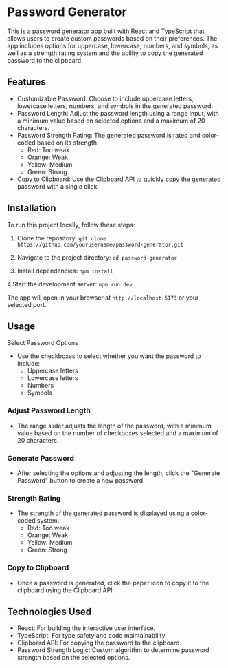 # Password Generator
This is a password generator app built with React and TypeScript that allows users to create custom passwords based on their preferences. The app includes options for uppercase, lowercase, numbers, and symbols, as well as a strength rating system and the ability to copy the generated password to the clipboard.

## Features
- Customizable Password: Choose to include uppercase letters, lowercase letters, numbers, and symbols in the generated password.
- Password Length: Adjust the password length using a range input, with a minimum value based on selected options and a maximum of 20 characters.
- Password Strength Rating: The generated password is rated and color-coded based on its strength:
  - Red: Too weak
  - Orange: Weak
  - Yellow: Medium
  - Green: Strong
- Copy to Clipboard: Use the Clipboard API to quickly copy the generated password with a single click.
## Installation
To run this project locally, follow these steps:

1. Clone the repository:
`git clone https://github.com/yourusername/password-generator.git`

2. Navigate to the project directory:
`cd password-generator`

3. Install dependencies:
`npm install`

4.Start the development server:
`npm run dev`

The app will open in your browser at `http://localhost:5173` or your selected port.

## Usage
Select Password Options
- Use the checkboxes to select whether you want the password to include:
  - Uppercase letters
  - Lowercase letters
  - Numbers
  - Symbols
### Adjust Password Length
- The range slider adjusts the length of the password, with a minimum value based on the number of checkboxes selected and a maximum of 20 characters.
### Generate Password
- After selecting the options and adjusting the length, click the "Generate Password" button to create a new password.
### Strength Rating
- The strength of the generated password is displayed using a color-coded system:
  - Red: Too weak
  - Orange: Weak
  - Yellow: Medium
  - Green: Strong
### Copy to Clipboard
- Once a password is generated, click the paper icon to copy it to the clipboard using the Clipboard API.
## Technologies Used
- React: For building the interactive user interface.
- TypeScript: For type safety and code maintainability.
- Clipboard API: For copying the password to the clipboard.
- Password Strength Logic: Custom algorithm to determine password strength based on the selected options.
